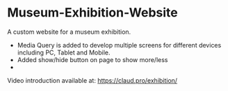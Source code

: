 # Museum-Exhibition-Website
A custom website for a museum exhibition.
- Media Query is added to develop multiple screens for different devices including PC, Tablet and Mobile.
- Added show/hide button on page to show more/less
- 
Video introduction available at: https://claud.pro/exhibition/
